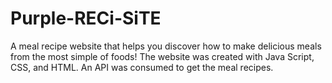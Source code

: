 # Purple-RECi-SiTE
A meal recipe website that helps you discover how to make delicious meals from the most simple of foods!
The website was created with Java Script, CSS, and HTML. An API was consumed to get the meal recipes.
